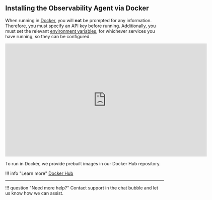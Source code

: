## Installing the Observability Agent via Docker

When running in [Docker](https://docs.docker.com/engine/reference/commandline/run/#env), you will **not** be prompted for any information. Therefore, you must specify an API key before running. Additionally, you must set the relevant [environment variables](/frdocs/Monitor-your-data/Observability-agent/Configuration/), for whichever services you have running, so they can be configured. 

<iframe src="https://player.vimeo.com/video/827268952?h=0f2c0e8fad" width="640" height="360" frameborder="0" allow="autoplay; fullscreen; picture-in-picture" allowfullscreen></iframe>


To run in Docker, we provide prebuilt images in our Docker Hub repository. 

!!! info "Learn more"
    [Docker Hub](https://hub.docker.com/r/intergral/observability-agent) 

___

!!! question "Need more help?"
    Contact support in the chat bubble and let us know how we can assist.